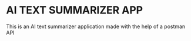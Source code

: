 # AI TEXT SUMMARIZER APP
This is an AI text summarizer application made with the help of a postman API
